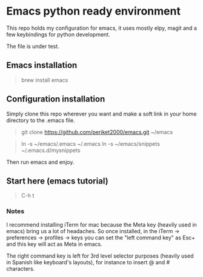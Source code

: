 # Emacs python ready environment

This repo holds my configuration for emacs, it uses mostly elpy, magit
and a few keybindings for python development.

The file is under test.

## Emacs installation

> brew install emacs

## Configuration installation

Simply clone this repo wherever you want and make a soft link in your
home directory to the .emacs file.

> git clone https://github.com/periket2000/emacs.git ~/emacs

> ln -s ~/emacs/.emacs ~/.emacs 
> ln -s ~/emacs/snippets ~/.emacs.d/mysnippets

Then run emacs and enjoy.

## Start here (emacs tutorial)

> C-h t

### Notes

I recommend installing iTerm for mac because the Meta key (heavily used in emacs)
bring us a lot of headaches. So once installed, in the iTerm -> preferences ->
profiles -> keys you can set the "left command key" as Esc+ and this key will
act as Meta in emacs.

The right command key is left for 3rd level selector purposes (heavily used in
Spanish like keyboard's layouts), for instance to insert @ and # characters.
